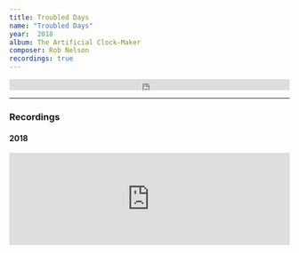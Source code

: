 ```yaml
---
title: Troubled Days
name: "Troubled Days"
year:  2018
album: The Artificial Clock-Maker
composer: Rob Nelson
recordings: true
---
```


<iframe width="100%" height="20" scrolling="no" frameborder="no" allow="autoplay" src="https://w.soundcloud.com/player/?url=https%3A//api.soundcloud.com/tracks/386798204&color=%23ff5500&inverse=false&auto_play=false&show_user=true"></iframe>

<hr/>

<h3>Recordings</h3>

<h4>2018</h4>
<iframe width="100%" height="166" scrolling="no" frameborder="no" allow="autoplay" src="https://w.soundcloud.com/player/?url=https%3A//api.soundcloud.com/tracks/386798204&color=%23ff5500&auto_play=false&hide_related=false&show_comments=true&show_user=true&show_reposts=false&show_teaser=true"></iframe>

